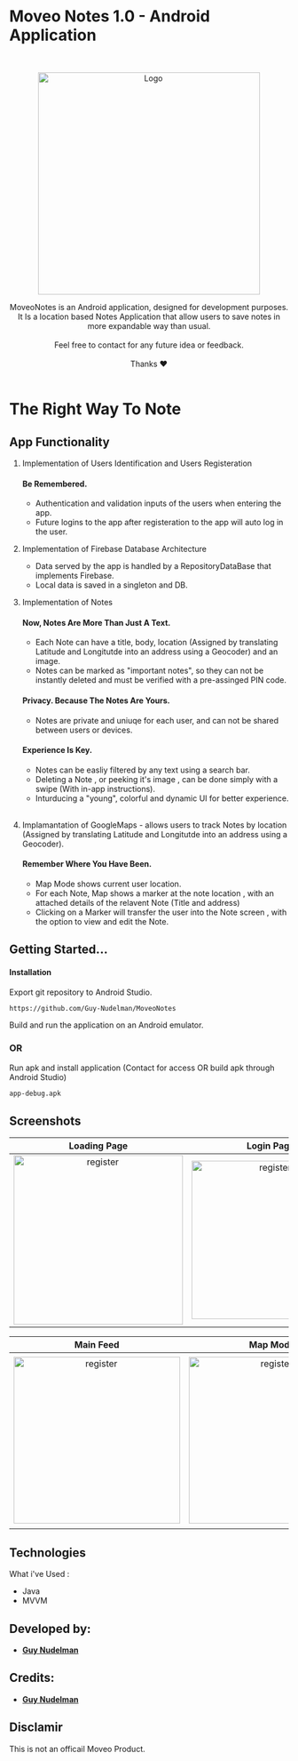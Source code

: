 # Moveo Notes 1.0 - Android Application

<br />
<p align="center">
    <a href="https://github.com/Guy-Nudelman/Noalek-Patisserie-iOS">
      <img src="images/logo.svg" alt="Logo" width="400" heigt="400">
  </a>
 </p> 
 <p align="center">
	MoveoNotes is an Android application, designed for development purposes.
It Is a location based Notes Application that allow users to save notes in more expandable way than usual.</br></br>
Feel free to contact for any future idea or feedback. </br></br>
Thanks ❤</br></br>
</p>

# The Right Way To Note



## App Functionality

1. Implementation of Users Identification and Users Registeration 
	#### Be Remembered.
	- Authentication and validation inputs of the users when entering the app.
	- Future logins to the app after registeration to the app will auto log in the user.
		</br>
2. Implementation of Firebase Database Architecture
	- Data served by the app is handled by a RepositoryDataBase that implements Firebase.
	- Local data is saved in a singleton and DB.
		</br>

3. Implementation of Notes 
	#### Now, Notes Are More Than Just A Text.
	- Each Note can have a title, body, location (Assigned by translating Latitude and Longitutde into an address using a Geocoder) and an image.
	- Notes can be marked as "important notes", so they can not be instantly deleted and must be verified with a pre-assinged PIN code.
	#### Privacy. Because The Notes Are Yours.
  	- Notes are private and uniuqe for each user, and can not be shared between users or devices.
  	#### Experience Is Key.
	- Notes can be easliy filtered by any text using a search bar.
	- Deleting a Note , or peeking it's image , can be done simply with a swipe (With in-app instructions).
	- Inturducing a "young", colorful and dynamic UI for better experience.
	</br>
4. Implamantation of GoogleMaps - allows users to track Notes by location (Assigned by translating Latitude and Longitutde into an address using a Geocoder).
	#### Remember Where You Have Been.
	- Map Mode shows current user location.
  	- For each Note, Map shows a marker at the note location , with an attached details of the relavent Note (Title and address)
	-  Clicking on a Marker will transfer the user into the Note screen , with the option to view and edit the Note.



## Getting Started...

#### Installation

 Export git repository to Android Studio.

  ```bash
https://github.com/Guy-Nudelman/MoveoNotes
```
 Build and run the application on an Android emulator.


### OR

Run apk and install application (Contact for access OR build apk through Android Studio)

  ```bash
  app-debug.apk
```

## Screenshots

Loading Page            | Login Page            |  Sign-Up Page
:-------------------------:|:-------------------------:|:-------------------------:
<img src="images/splash.png" alt="register" width="305">  | <img src="images/login.png" alt="register" width="285">  |  <img src="images/register.png" alt="register" width="300">

Main Feed            |  Map Mode |  New/Edit Note
:-------------------------:|:-------------------------: |:-------------------------:
<img src="images/home.png" alt="register" width="300">  |  <img src="images/info.png" alt="register" width="300"> |  <img src="images/add.png" alt="register" width="310">

	
## Technologies

What i've Used : 

* Java
* MVVM
  
## Developed by:
* [**Guy Nudelman**](https://www.linkedin.com/in/guynudelman/)

## Credits:
* [**Guy Nudelman**](https://www.linkedin.com/in/guynudelman/)


## Disclamir
This is not an officail Moveo Product.
